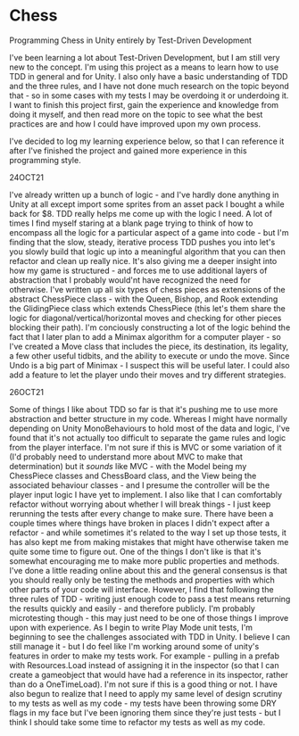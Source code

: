 # Chess
Programming Chess in Unity entirely by Test-Driven Development

I've been learning a lot about Test-Driven Development, but I am still very new to the concept. I'm using this project as a means to learn how to use TDD in general and for Unity. I also only have a basic understanding of TDD and the three rules, and I have not done much research on the topic beyond that - so in some cases with my tests I may be overdoing it or underdoing it. I want to finish this project first, gain the experience and knowledge from doing it myself, and then read more on the topic to see what the best practices are and how I could have improved upon my own process.

I've decided to log my learning experience below, so that I can reference it after I've finished the project and gained more experience in this programming style.

24OCT21

I've already written up a bunch of logic - and I've hardly done anything in Unity at all except import some sprites from an asset pack I bought a while back for $8. TDD really helps me come up with the logic I need. A lot of times I find myself staring at a blank page trying to think of how to encompass all the logic for a particular aspect of a game into code - but I'm finding that the slow, steady, iterative process TDD pushes you into let's you slowly build that logic up into a meaningful algorithm that you can then refactor and clean up really nice. It's also giving me a deeper insight into how my game is structured - and forces me to use additional layers of abstraction that I probably would'nt have recognized the need for otherwise.
I've written up all six types of chess pieces as extensions of the abstract ChessPiece class - with the Queen, Bishop, and Rook extending the GlidingPiece class which extends ChessPiece (this let's them share the logic for diagonal/vertical/horizontal moves and checking for other pieces blocking their path). I'm conciously constructing a lot of the logic behind the fact that I later plan to add a Minimax algorithm for a computer player - so I've created a Move class that includes the piece, its destination, its legality, a few other useful tidbits, and the ability to execute or undo the move. Since Undo is a big part of Minimax - I suspect this will be useful later. I could also add a feature to let the player undo their moves and try different strategies.

26OCT21

Some of things I like about TDD so far is that it's pushing me to use more abstraction and better structure in my code. Whereas I might have normally depending on Unity MonoBehaviours to hold most of the data and logic, I've found that it's not actually too difficult to separate the game rules and logic from the player interface. I'm not sure if this is MVC or some variation of it (I'd probably need to understand more about MVC to make that determination) but it *sounds* like MVC - with the Model being my ChessPiece classes and ChessBoard class, and the View being the associated behaviour classes - and I presume the controller will be the player input logic I have yet to implement. I also like that I can comfortably refactor without worrying about whether I will break things - I just keep rerunning the tests after every change to make sure. There have been a couple times where things have broken in places I didn't expect after a refactor - and while sometimes it's related to the way I set up those tests, it has also kept me from making mistakes that might have otherwise taken me quite some time to figure out.
One of the things I don't like is that it's somewhat encouraging me to make more public properties and methods. I've done a little reading online about this and the general consensus is that you should really only be testing the methods and properties with which other parts of your code will interface. However, I find that following the three rules of TDD - writing just enough code to pass a test means returning the results quickly and easily - and therefore publicly. I'm probably microtesting though - this may just need to be one of those things I improve upon with experience.
As I begin to write Play Mode unit tests, I'm beginning to see the challenges associated with TDD in Unity. I believe I can still manage it - but I do feel like I'm working around some of unity's features in order to make my tests work. For example - pulling in a prefab with Resources.Load instead of assigning it in the inspector (so that I can create a gameobject that would have had a reference in its inspector, rather than do a OneTimeLoad). I'm not sure if this is a good thing or not.
I have also begun to realize that I need to apply my same level of design scrutiny to my tests as well as my code - my tests have been throwing some DRY flags in my face but I've been ignoring them since they're just tests - but I think I should take some time to refactor my tests as well as my code.
